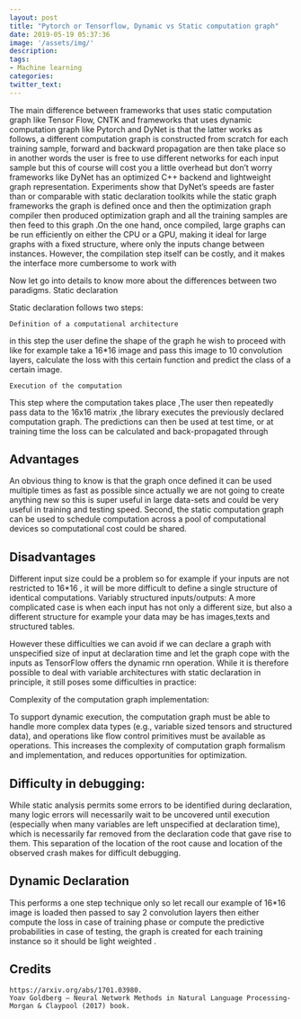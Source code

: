 ```yaml
---
layout: post
title: "Pytorch or Tensorflow, Dynamic vs Static computation graph"
date: 2019-05-19 05:37:36
image: '/assets/img/'
description:
tags:
- Machine learning
categories:
twitter_text:
---
```



The main difference between frameworks that uses static computation graph like Tensor Flow, CNTK and frameworks that uses dynamic computation graph like Pytorch and DyNet is that the latter works as follows, a different computation graph is constructed from scratch for each training sample, forward and backward propagation are then take place so in another words the user is free to use different networks for each input sample but this of course will cost you a little overhead but don’t worry frameworks like DyNet has an optimized C++ backend and lightweight graph representation. Experiments show that DyNet’s speeds are faster than or comparable with static declaration toolkits while the static graph frameworks the graph is defined once and then the optimization graph compiler then produced optimization graph and all the training samples are then feed to this graph .On the one hand, once compiled, large graphs can be run efficiently
on either the CPU or a GPU, making it ideal for large graphs with a fixed structure, where only the inputs change between instances. However, the compilation step itself can be costly, and it makes the interface more cumbersome to work with

Now let go into details to know more about the differences between two paradigms.
Static declaration

Static declaration follows two steps:

    Definition of a computational architecture

in this step the user define the shape of the graph he wish to proceed with like for example take a 16*16 image and pass this image to 10 convolution layers, calculate the loss with this certain function and predict the class of a certain image.

    Execution of the computation

This step where the computation takes place ,The user then repeatedly pass data to the 16x16 matrix ,the library executes the previously declared computation graph. The predictions can then be used at test time, or at training time the loss can be calculated and back-propagated through

## Advantages

An obvious thing to know is that the graph once defined it can be used multiple times as fast as possible since actually we are not going to create anything new so this is super useful in large data-sets and could be very useful in training and testing speed. Second, the static computation graph can be used to schedule computation across a pool of computational devices so computational cost could be shared.

## Disadvantages

Different input size could be a problem so for example if your inputs are not restricted to 16*16 , it will be more difficult to define a single structure of identical computations.
Variably structured inputs/outputs: A more complicated case is when each input has not only a different size, but also a different structure for example your data may be has images,texts and structured tables.

However these difficulties we can avoid if we can declare a graph with unspecified size of input at declaration time and let the graph cope with the inputs as TensorFlow offers the dynamic rnn operation. While it is therefore possible to deal with variable architectures with static declaration in principle, it still poses some difficulties in practice:

Complexity of the computation graph implementation:

To support dynamic execution, the computation graph must be able to handle more complex data types (e.g., variable sized tensors and structured data), and operations like flow control primitives must be available as operations. This increases the complexity of computation graph formalism and implementation, and reduces opportunities for optimization.

## Difficulty in debugging:

While static analysis permits some errors to be identified during declaration, many logic errors will necessarily wait to be uncovered until execution (especially when many variables are left unspecified at declaration time), which is necessarily far removed from the declaration code that gave rise to them. This separation of the location of the root cause and location of the observed crash makes for difficult debugging.

## Dynamic Declaration

This performs a one step technique only so let recall our example of 16*16 image is loaded then passed to say 2 convolution layers then either compute the loss in case of training phase or compute the predictive probabilities in case of testing, the graph is created for each training instance so it should be light weighted .
## Credits

    https://arxiv.org/abs/1701.03980.
    Yoav Goldberg — Neural Network Methods in Natural Language Processing-Morgan & Claypool (2017) book.
